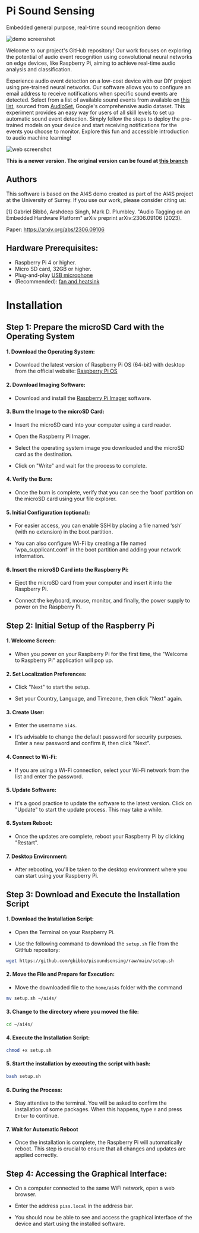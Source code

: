 # Pi Sound Sensing

Embedded general purpose, real-time sound recognition demo

![demo screenshot](sed_demo/assets/piss.png)

Welcome to our project's GitHub repository! Our work focuses on exploring the potential of audio event recognition using convolutional neural networks on edge devices, like Raspberry Pi, aiming to achieve real-time audio analysis and classification.

Experience audio event detection on a low-cost device with our DIY project using pre-trained neural networks. Our software allows you to configure an email address to receive notifications when specific sound events are detected. Select from a list of available sound events from available on [this list](https://github.com/gbibbo/pisoundsensing/blob/main/sed_demo/assets/audioset_labels.csv), sourced from [AudioSet](https://research.google.com/audioset/), Google's comprehensive audio dataset. This experiment provides an easy way for users of all skill levels to set up automatic sound event detection. Simply follow the steps to deploy the pre-trained models on your device and start receiving notifications for the events you choose to monitor. Explore this fun and accessible introduction to audio machine learning!

![web screenshot](sed_demo/assets/piss_web.png)

**This is a newer version. The original version can be found at [this branch](https://github.com/yinkalario/General-Purpose-Sound-Recognition-Demo)**

## Authors

This software is based on the AI4S demo created as part of the AI4S project at the University of Surrey. If you use our work, please consider citing us:

[1] Gabriel Bibbó, Arshdeep Singh, Mark D. Plumbley. "Audio Tagging on an Embedded Hardware Platform" arXiv preprint arXiv:2306.09106 (2023).

Paper: https://arxiv.org/abs/2306.09106


## Hardware Prerequisites:

* Raspberry Pi 4 or higher.
* Micro SD card, 32GB or higher.
* Plug-and-play [USB microphone](https://thepihut.com/products/mini-usb-microphone)
* (Recommended): [fan and heatsink](https://thepihut.com/products/active-cooler-for-raspberry-pi-5)


# Installation

## Step 1: Prepare the microSD Card with the Operating System 

#### 1. Download the Operating System: 
* Download the latest version of Raspberry Pi OS (64-bit) with desktop from the official website: [Raspberry Pi OS](https://www.raspberrypi.org/software/operating-systems/)

#### 2. Download Imaging Software: 
* Download and install the [Raspberry Pi Imager](https://www.raspberrypi.org/software/) software.

#### 3. Burn the Image to the microSD Card: 
* Insert the microSD card into your computer using a card reader. 

* Open the Raspberry Pi Imager. 

* Select the operating system image you downloaded and the microSD card as the destination. 

* Click on "Write" and wait for the process to complete. 

#### 4. Verify the Burn: 

* Once the burn is complete, verify that you can see the ‘boot’ partition on the microSD card using your file explorer. 

#### 5. Initial Configuration (optional): 

* For easier access, you can enable SSH by placing a file named ‘ssh’ (with no extension) in the boot partition. 

* You can also configure Wi-Fi by creating a file named ‘wpa_supplicant.conf’ in the boot partition and adding your network information. 

#### 6. Insert the microSD Card into the Raspberry Pi: 

* Eject the microSD card from your computer and insert it into the Raspberry Pi. 

* Connect the keyboard, mouse, monitor, and finally, the power supply to power on the Raspberry Pi. 

 

## Step 2: Initial Setup of the Raspberry Pi 

  

#### 1. Welcome Screen: 

* When you power on your Raspberry Pi for the first time, the "Welcome to Raspberry Pi" application will pop up. 

#### 2. Set Localization Preferences: 

* Click "Next" to start the setup. 

* Set your Country, Language, and Timezone, then click "Next" again. 

#### 3. Create User: 

* Enter the username `ai4s`. 

* It's advisable to change the default password for security purposes. Enter a new password and confirm it, then click "Next". 

#### 4. Connect to Wi-Fi: 

* If you are using a Wi-Fi connection, select your Wi-Fi network from the list and enter the password. 

#### 5. Update Software: 

* It's a good practice to update the software to the latest version. Click on "Update" to start the update process. This may take a while. 

#### 6. System Reboot: 

* Once the updates are complete, reboot your Raspberry Pi by clicking "Restart". 

#### 7. Desktop Environment: 

* After rebooting, you'll be taken to the desktop environment where you can start using your Raspberry Pi.  

 

## Step 3: Download and Execute the Installation Script 

 
#### 1. Download the Installation Script: 

* Open the Terminal on your Raspberry Pi. 

* Use the following command to download the `setup.sh` file from the GitHub repository: 

 
```bash
wget https://github.com/gbibbo/pisoundsensing/raw/main/setup.sh 
```
 

#### 2. Move the File and Prepare for Execution: 

* Move the downloaded file to the `home/ai4s` folder with the command 
```bash
mv setup.sh ~/ai4s/ 
```
 

#### 3. Change to the directory where you moved the file: 
```bash
cd ~/ai4s/ 
```
 

#### 4. Execute the Installation Script: 
```bash
chmod +x setup.sh 
```
#### 5. Start the installation by executing the script with bash: 
```bash
bash setup.sh 
```
#### 6. During the Process: 

* Stay attentive to the terminal. You will be asked to confirm the installation of some packages. When this happens, type `Y` and press `Enter` to continue. 

#### 7. Wait for Automatic Reboot 

* Once the installation is complete, the Raspberry Pi will automatically reboot. This step is crucial to ensure that all changes and updates are applied correctly. 

## Step 4: Accessing the Graphical Interface: 

* On a computer connected to the same WiFi network, open a web browser. 

* Enter the address `piss.local` in the address bar. 

* You should now be able to see and access the graphical interface of the device and start using the installed software. 
